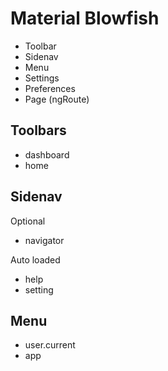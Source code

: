 # Material Blowfish



- Toolbar
- Sidenav
- Menu
- Settings
- Preferences
- Page (ngRoute)


## Toolbars

- dashboard
- home

## Sidenav

Optional

- navigator

Auto loaded

- help
- setting

## Menu

- user.current
- app




